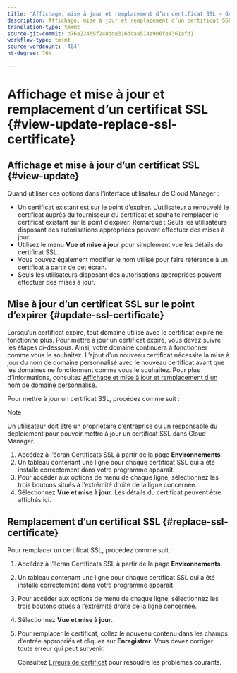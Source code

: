 ```yaml
---
title: 'Affichage, mise à jour et remplacement d’un certificat SSL – Gestion de SSL '
description: Affichage, mise à jour et remplacement d’un certificat SSL – Gestion des certificats SSL
translation-type: tm+mt
source-git-commit: b76a22469f248dde316dcaa514a906fe4361afd1
workflow-type: tm+mt
source-wordcount: '404'
ht-degree: 76%

---
```



# Affichage et mise à jour et remplacement d’un certificat SSL {#view-update-replace-ssl-certificate}

## Affichage et mise à jour d’un certificat SSL {#view-update}

Quand utiliser ces options dans l’interface utilisateur de Cloud Manager :

* Un certificat existant est sur le point d’expirer. L’utilisateur a renouvelé le certificat auprès du fournisseur du certificat et souhaite remplacer le certificat existant sur le point d’expirer. Remarque : Seuls les utilisateurs disposant des autorisations appropriées peuvent effectuer des mises à jour.
* Utilisez le menu **Vue et mise à jour** pour simplement vue les détails du certificat SSL.
* Vous pouvez également modifier le nom utilisé pour faire référence à un certificat à partir de cet écran.
* Seuls les utilisateurs disposant des autorisations appropriées peuvent effectuer des mises à jour.


## Mise à jour d’un certificat SSL sur le point d’expirer {#update-ssl-certificate}

Lorsqu’un certificat expire, tout domaine utilisé avec le certificat expiré ne fonctionne plus. Pour mettre à jour un certificat expiré, vous devez suivre les étapes ci-dessous. Ainsi, votre domaine continuera à fonctionner comme vous le souhaitez. L’ajout d’un nouveau certificat nécessite la mise à jour du nom de domaine personnalisé avec le nouveau certificat avant que les domaines ne fonctionnent comme vous le souhaitez. Pour plus d&#39;informations, consultez [Affichage et mise à jour et remplacement d&#39;un nom de domaine personnalisé](/help/implementing/cloud-manager/custom-domain-names/view-update-replace-custom-domain-name.md).

Pour mettre à jour un certificat SSL, procédez comme suit :

>[!NOTE]
>Un utilisateur doit être un propriétaire d’entreprise ou un responsable du déploiement pour pouvoir mettre à jour un certificat SSL dans Cloud Manager.

1. Accédez à l’écran Certificats SSL à partir de la page **Environnements**.
1. Un tableau contenant une ligne pour chaque certificat SSL qui a été installé correctement dans votre programme apparaît.
1. Pour accéder aux options de menu de chaque ligne, sélectionnez les trois boutons situés à l’extrémité droite de la ligne concernée.
1. Sélectionnez **Vue et mise à jour**. Les détails du certificat peuvent être affichés ici.

## Remplacement d’un certificat SSL {#replace-ssl-certificate}

Pour remplacer un certificat SSL, procédez comme suit :

1. Accédez à l’écran Certificats SSL à partir de la page **Environnements**.
1. Un tableau contenant une ligne pour chaque certificat SSL qui a été installé correctement dans votre programme apparaît.
1. Pour accéder aux options de menu de chaque ligne, sélectionnez les trois boutons situés à l’extrémité droite de la ligne concernée.
1. Sélectionnez **Vue et mise à jour**.
1. Pour remplacer le certificat, collez le nouveau contenu dans les champs d’entrée appropriés et cliquez sur **Enregistrer**. Vous devez corriger toute erreur qui peut survenir.

   Consultez [Erreurs de certificat](/help/implementing/cloud-manager/managing-ssl-certifications/add-ssl-certificate.md#certificate-error) pour résoudre les problèmes courants.